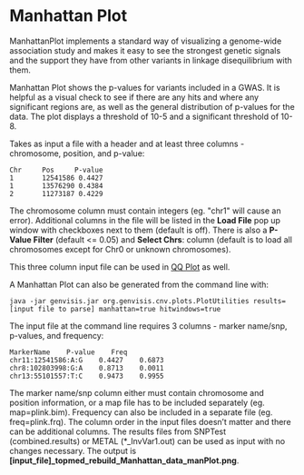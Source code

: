 # Manhattan Plot

ManhattanPlot implements a standard way of visualizing a genome-wide association study and makes it easy to see the strongest genetic signals and the support they have from other variants in linkage disequilibrium with them.

Manhattan Plot shows the p-values for variants included in a GWAS. It is helpful as a visual check to see if there are any hits and where any significant regions are, as well as the general distribution of p-values for the data.  The plot displays a threshold of 10-5 and a significant threshold of 10-8.  

Takes as input a file with a header and at least three columns - chromosome, position, and p-value:

    Chr  	Pos  	P-value
    1   	12541586 0.4427
    1   	13576290 0.4384
    2   	11273187 0.4229

The chromosome column must contain integers (eg. "chr1" will cause an error).  Additional columns in the file will be listed in the **Load File** pop up window with checkboxes next to them (default is off). There is also a **P-Value Filter** (default <= 0.05) and **Select Chrs**: column (default is to load all chromosomes except for Chr0 or unknown chromosomes).

This three column input file can be used in [QQ Plot](../#/documentation/VisualizeWorkflowResults--qq-plot) as well.

A Manhattan Plot can also be generated from the command line with:

    java -jar genvisis.jar org.genvisis.cnv.plots.PlotUtilities results=[input file to parse] manhattan=true hitwindows=true

The input file at the command line requires 3 columns - marker name/snp, p-values, and frequency:

    MarkerName    P-value    Freq
    chr11:12541586:A:G    0.4427    0.6873
    chr8:102803998:G:A    0.8713    0.0011
    chr13:55101557:T:C    0.9473    0.9955

The marker name/snp column either must contain chromosome and position information, or a map file has to be included separately (eg. map=plink.bim). Frequency can also be included in a separate file (eg. freq=plink.frq). The column order in the input files doesn’t matter and there can be additional columns.  The results files from SNPTest (combined.results) or METAL (*\_InvVar1.out) can be used as input with no changes necessary.  The output is  **[input\_file]\_topmed\_rebuild\_Manhattan\_data\_manPlot.png**.
